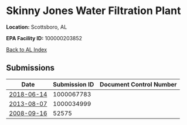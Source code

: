 # Skinny Jones Water Filtration Plant

**Location:** Scottsboro, AL

**EPA Facility ID:** 100000203852

[Back to AL Index](../../index.md)

## Submissions

| Date | Submission ID | Document Control Number |
|------|--------------|-------------------------|
| [2018-06-14](submissions/1000067783.md) | 1000067783 |  |
| [2013-08-07](submissions/1000034999.md) | 1000034999 |  |
| [2008-09-16](submissions/52575.md) | 52575 |  |
